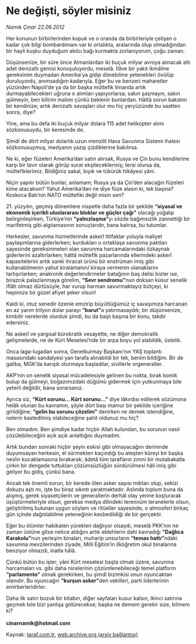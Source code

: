 # Ne değişti, söyler misiniz

*Namık Çınar 22.06.2012*

<div class="yazi"><p>Her konunun birbirlerinden kopuk ve o oranda da birbirleriyle çelişen o kadar çok bilgi bombardımanı var ki ortalıkta, aralarında olup olmadığından bir hayli kuşku duyduğum akılcı bağı kurmakta zorlanıyorum, çoğu zaman.</p>
<p>Düşünsenize, bir süre önce Almanlardan iki buçuk milyar avroya alınacak altı adet denizaltı gemisi konuşuluyordu, meselâ. İlâve bir yakıt ikmâline gereksinim duymadan Amerika’ya gidip dönebilme yetenekleri övülüp duruluyordu, anımsadığım kadarıyla. Eğer bu ve benzeri maharetler yüzünden Napoli’de ya da bir başka müttefik limanda artık durmayabilecekleri uğruna o alımları yapıyorlarsa; sakın şaşmayın, sakın gülmeyin, ben bilirim malımı çünkü beklenir bunlardan. Hâttâ sorun bakalım bir kendinize; artık denizaltı savaşları olur mu hiç yeryüzünde bu saatten sonra, diye?</p>
<p>Yine, ama bu defa iki buçuk milyar dolara 115 adet helikopter alımı sözkonusuydu, bir keresinde de.</p>
<p>Şimdi de dört milyar dolarlık uzun menzilli Hava Savunma Sistemi ihalesi sözkonusuymuş, medyanın yazıp çizdiklerine bakılırsa.</p>
<p>Ne ki, eğer füzeleri Amerika’dan satın alırsak, Rusya ve Çin bunu kendilerine karşı bir tavır olarak görüp surat ekşiteceklermiş; tersi olursa da, müttefiklerimiz. Bildiğiniz sakal, bıyık ve tükürük hikâyesi yâni.</p>
<p>Niçin yapılır bütün bunlar, anlamam; Rusya ya da Çin’den alacağın füzeleri kime atacaksın? Yahut Amerika’dan ne diye füze alasın ki, tek başına? Koskoca Batı’nın NATO müttefiki değil misin sen?</p>
<p>21. yüzyılın, geçmiş dönemlere nispetle daha fazla bir şekilde <b>“siyasal ve ekonomik içerikli uluslararası bloklar ve güçler çağı”</b> olacağı yoğalıp belirginleşirken, Türkiye’nin <b>“yalnızlaşma”</b>yı sözde bağımsızlık zannettiği bir marifetmiş gibi algılamasının sonuçlarıdır, bana kalırsa, bu tutumlar.</p>
<p>Herkesler, savunma hizmetlerinde askerî ittifaklar yoluyla maliyet paylaşımlarına giderlerken; kurdukları o ortaklaşa savunma paktları sayesinde gereksinmeleri olan savunma harcamalarındaki özkaynak giderlerini azaltırlarken; hâttâ müttefik pazarlarında ellerindeki askerî kapasitelerini artık sanki ihracat ürünü bir enstrüman imiş gibi kullanabilmenin yahut kiralamanın/ kiraya vermenin olanaklarını tartışırlarken; anakronik değerlendirmeler batağının baş delisi bizler ise, birazcık palazlanmaya görelim, <b>“Sevr sendromu”</b>nun doksan küsur senelik iflâh olmaz dürtüsüyle, har vurup harman savurmaktayız bütçeyi, ki hepimize bir güzel afiyet şeker olsun!</p>
<p>Kaldı ki, otuz senedir özenle emzirip büyüttüğümüz iç savaşımıza harcanan en az yarım trilyon dolar parayı <b>“barut”</b>a yatırmasaydık; bir düşünsenize, kimbilir nerelerde olurduk şimdi, bu da başlı başına bir konu, takdir edersiniz.</p>
<p>Ne askerî ve yargısal bürokratik vesayette, ne diğer demokratik gelişmelerde, ne de Kürt Meselesi’nde bir arpa boyu yol alabildik, üstelik.</p>
<p>Onca laga-lugadan sonra, Genelkurmay Başkanı’nın YAŞ toplantı masasındaki sandalyesi yan tarafa alınabildi bir tek, benim bildiğim. Bir de galiba, MGK’da karışık oturmaya başladılar, sivillerle orgeneraller.</p>
<p>AKP’nin on senelik siyasal mücadelesiyle gelinen bu nokta, bırak komik bulup da gülmeyi, boğazımızdaki düğümü gidermek için yutkunmaya bile yeterli değildir, bana sorarsanız.</p>
<p>Ayrıca siz, <b>“Kürt sorunu... Kürt sorunu...”</b> diye lâkırdısı edilerek sözümona helâk olunan bu kavramın, şöyle dört başı mamur bir şekilde içeriğine girildiğine; <b>“gelin bu sorunu çözelim”</b> denirken ne demek istendiğine, nelerin kastedilmiş olabileceğine şahit oldunuz mu hiç?</p>
<p>Ben olmadım. Ben şimdiye kadar hiçbir Allah kulundan, bu sorunun nasıl çözülebileceğini açık açık anlattığını duymadım.</p>
<p>Artık bundan sonraki hiçbir şeyin eskisi gibi olmayacağını derininde duyumsayan herkesin, el sürmekten kaçındığı bu ateşten küreyi bir başka neslin kucaklamasına bırakarak; âdetâ tüm tarafların zımni bir mutabakatla çirkin bir dengede tuttukları çözümsüzlüğün sürdürülmesi hâli imiş gibi geliyor bu gidiş, çünkü bana.</p>
<p>Ancak tek önemli sorun, bir kerede ölen asker sayısı miktarı olup, sekizi dokuzu aştı mı, işte bu biraz sıkıntı yaratmaktadır. Aslında toplum buna da alışmış, gerek siyasetçilerin ve generallerin derhâl olay yerine koşturarak üşüştürmeleriyle olsun, gerekse medya dilindeki terennüm teranelerle olsun, geliştirilmiş bulunan uygun söylem ve ritüeller sayesinde, o atmosferi birkaç gün içinde dağıtılabilme yeteneğinin kesbedildiği de bir gerçektir.</p>
<p>Eğer bu ölümler hakikaten yürekleri dağlıyor olsaydı, meselâ PKK’nın ne zaman üstüne gitse netice aldığını artık eblehlerin dahi kavradığı <b>“Dağlıca Karakolu”</b>nun yerleşim binaları, muharip unsurların <b>“temas hattı”</b>ndaki savunma mevzilerinden ziyade, Milli Eğitim’in ilköğretim okul binalarına benziyor olmazdı, inatla hâlâ.</p>
<p>Çünkü bütün bu işler; yâni Kürt meselesi başta olmak üzere, savunma harcamaları vs. gibi daha nicelerinin çözümlenebileceği temel platform <b>“parlamento”</b> olmak gerekirken, bu şimdi bizimkisi onun oyuncaktan olanıdır. Bu oyuncağın <b>“kurşun asker”</b>den vekilleri, parti liderlerinin emirberleridirler.</p>
<p>Daha ilk satırı bozuk bir kitabın, diğer sayfaları kusur kalsın, ikinci satırına geçmek bile bizi yanlışa götürecekse; başka ne demem gerekir size, bilmem ki?<br/><br/><b>cinarnamik@hotmail.com</b></p>
</div>

Kaynak: [taraf.com.tr](http://www.taraf.com.tr/namik-cinar/makale-ne-degisti-soyler-misiniz.htm), [web.archive.org (arşiv bağlantısı)](http://web.archive.org/web/20131107102349/http://www.taraf.com.tr/namik-cinar/makale-ne-degisti-soyler-misiniz.htm)
